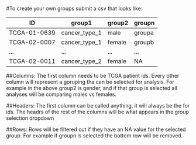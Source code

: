 #To create your own groups submit a csv that looks like:

| ID            | group1        | group2 | groupn |
| ------------- | ------------- | ------ | ------ |
| TCGA-01-0639  | cancer_type_1 | male   | groupa |
| TCGA-02-0007  | cancer_type_1 | female | groupb |
| ...           | ...           | ...    | ...    |
| TCGA-02-0011  | cancer_type_2 | female | NA     |

##Columns:
The first column needs to be TCGA patient ids. Every other column will represent a goruping tha can be selected for analysis. For example in the above group2 is gender, and if that group is selected all analyses will be comparing males vs females.

##Headers: 
The first column can be called anything, it will always be the for ids. The headrs of the rest of the columns will be what appears in the group selection dropdown 

##Rows:
Rows will be filtered out if they have an NA value for the selected group. For example if groupn is selected the bottom row will be removed.

